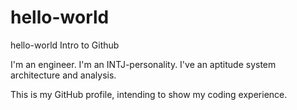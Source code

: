 # hello-world
hello-world Intro to Github

I'm an engineer.
I'm an INTJ-personality.
I've an aptitude system architecture and analysis.

This is my GitHub profile, intending to show my coding experience.
